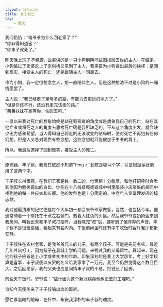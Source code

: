 ```yaml
---
layout: article
title: 关于死亡
tag:
    - 散文
---
```


我问奶奶：“俺爷爷为什么回老家了？”<br>
“你非得知道蛮？”<br>
“你丰子叔死了。”

<!--more-->

昨天晚上玩了*不巷歌*，故事讲的是一只小狗到阴间试图找回去世的主人。在结尾，小狗骗过了孟婆走上了奈何桥又见到了主人，我需要为小狗做出最后的抉择：是回到现实，接受主人的死亡；还是跟随主人一同离去。

作为小狗，我一定很想念主人，想一直陪伴主人。但是这种想法不过是小狗的一厢情愿罢了。

主人说：“我已经走了足够多的路，有能力去更远的地方了。”<br>
“但是你还不行，还没有走完该走的路。”<br>
“弟弟妹妹在家等你，快回去吧。”<br>

一直以来我对死亡的想象始终是站在旁观者的角度或是想象我自己的死亡，站在其他亡者或将死之人的角度去思考死亡确是我所缺乏的。不从这个角度出发，就会缺少无力感和希望。当人得知自己将近的无法改变的结局时，便对死亡不再抱有任何幻想。但是人又总对现世有些念想，这些念想就只能被加于生者的肩上。

所以，我最后选择了回到现实，接受主人的死亡。

---

原谅我，丰子叔，我现在依然不知道“féng zi”到底是哪两个字，只是根据读音借用了这两个字。

丰子叔长得很高，在我们王家是数一数二的。他面相十分憨厚，和他打招呼时会看到他因为憨笑露出的白齿。你能在十八线县城或者城中村里服装小店聚集的胡同中找到他的每一件皮衣和长裤。他的发型也是十分固定的，中老年人专属理发店的标志款。

我对他最清晰的记忆便是每个大年初一都会来爷爷家做客，当然，也包括今年。他通常骑着一个摩托在十点左右登门，戴着大红色的头盔。然后我爷爷或奶奶会来到我房间，叫我出来和丰子叔打招呼。当我喊完“叔”后，就听到了他浑厚的声音。丰子叔不是很爱讲话，看起来有些内向。午饭前闲坐时还有中午吃饭时客厅餐厅都挺安静。

丰子叔住在农村老家，是我爷爷兄长的儿子，有两个孩子。可能是先前务农，最近几年外出打工。因为孩子在县城上学的问题，来找过我的父母帮忙。算起来，现在他的孩子应该是上小学或者初中的年龄。印象深刻的是我上大学那年，考上好学校算是喜事，丰子叔便以庆贺的名义给我家拿了一万元。我至今仍然觉得这个数目巨大。之后回老家，我的父亲也应是同情丰子叔的不易，把钱还了回去。

前些天午饭时，爷爷说：“估计因为这个新冠病毒他也没去打工哩吧。”

谁知今天便传来了丰子叔脑出血的噩耗。

愿仁厚黑暗的地母，在怀中，永安我淳朴的丰子叔的魂灵。